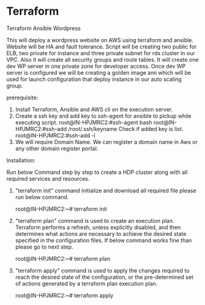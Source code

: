 # Terraform
Terraform Ansible Wordpress

This will deploy a wordpress website on AWS using terraform and ansible. Website will be HA and fault tolerance. Script will be creating two public for ELB, two private for instance and three private subnet for rds cluster in our VPC. Also it will create all security groups and route tables. It will create one dev WP server in one private zone for developer access. Once dev WP server is configured we will be creating a golden image ami which will be used for launch configuration that deploy instance in our auto scaling group.

prerequisite:

1. Install Terraform, Ansible and AWS cli on the execution server.
2. Create a ssh key and add key to ssh-agent for ansible to pickup while executing script. 
      root@IN-HPJMRC2:#ssh-agent bash 
      root@IN-HPJMRC2:#ssh-add /root/.ssh/keyname 
   Check if added key is list. 
      root@IN-HPJMRC2:#ssh-add -l
3. We will require Domain Name. We can register a domain name in Aws or any other domain register portal.

Installation:

Run below Command step by step to create a HDP cluster along with all required services and resources.

1. "terraform init" command initialize and download all required file please run below command.

    root@IN-HPJMRC2:~# terraform init
2. "terraform plan" command is used to create an execution plan. Terraform performs a refresh, unless explicitly disabled, and then determines what actions are necessary to achieve the desired state specified in the configuration files. 
If below command works fine than please go to next step.

    root@IN-HPJMRC2:~# terraform plan
3. "terraform apply" command is used to apply the changes required to reach the desired state of the configuration, or the pre-determined set of actions generated by a terraform plan execution plan.

    root@IN-HPJMRC2:~# terraform apply
